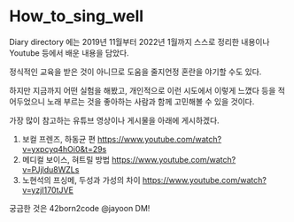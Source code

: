 # How_to_sing_well

Diary directory 에는 2019년 11월부터 2022년 1월까지 스스로 정리한 내용이나 Youtube 등에서 배운 내용을 담았다.

정식적인 교육을 받은 것이 아니므로 도움을 줄지언정 혼란을 야기할 수도 있다.

하지만 지금까지 어떤 실험을 해봤고, 개인적으로 이런 시도에서 이렇게 느꼈다 등을 적어두었으니 노래 부르는 것을 좋아하는 사람과 함께 고민해볼 수 있을 것이다.

가장 많이 참고하는 유튜브 영상이나 게시물을 아래에 게시하겠다.

1. 보컬 프렌즈, 하동균 편
https://www.youtube.com/watch?v=yxpcyq4hOi0&t=29s
2. 메디컬 보이스, 혀트릴 방법
https://www.youtube.com/watch?v=PJjldu8WZLs
3. 노현석의 프싱메, 두성과 가성의 차이
https://www.youtube.com/watch?v=yzjI170tJVE

궁금한 것은 42born2code @jayoon DM!
